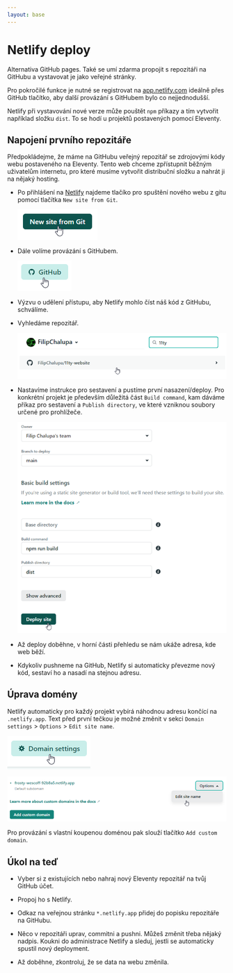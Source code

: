 ```yaml
---
layout: base
---
```


# Netlify deploy

Alternativa GitHub pages. Také se umí zdarma propojit s repozitáři na GitHubu a vystavovat je jako veřejné stránky.

Pro pokročilé funkce je nutné se registrovat na [app.netlify.com](https://app.netlify.com/) ideálně přes GitHub tlačítko, aby další provázání s GitHubem bylo co nejjednodušší.

Netlify při vystavování nové verze může pouštět `npm` příkazy a tím vytvořit například složku `dist`. To se hodí u projektů postavených pomocí Eleventy.

## Napojení prvního repozitáře

Předpokládejme, že máme na GitHubu veřejný repozitář se zdrojovými kódy webu postaveného na Eleventy. Tento web chceme zpřístupnit běžným uživatelům internetu, pro které musíme vytvořit distribuční složku a nahrát ji na nějaký hosting.

- Po přihlášení na [Netlify](https://app.netlify.com/) najdeme tlačíko pro spuštění nového webu z gitu pomocí tlačítka `New site from Git`.

  ![New site from Git](static/screenshots/netlify-new.png)

- Dále volíme provázání s GitHubem.

  ![Netlify + GitHub](static/screenshots/netlify-github.png)

- Výzvu o udělení přístupu, aby Netlify mohlo číst náš kód z GitHubu, schválíme.

- Vyhledáme repozitář.

  ![Netlify vyhledávání](static/screenshots/netlify-search.png)

- Nastavíme instrukce pro sestavení a pustíme první nasazení/deploy. Pro konkrétní projekt je především důležitá část `Build command`, kam dáváme příkaz pro sestavení a `Publish directory`, ve které vzniknou soubory určené pro prohlížeče.

  ![Netlify nastavení](static/screenshots/netlify-command.png)

- Až deploy doběhne, v horní části přehledu se nám ukáže adresa, kde web běží.

- Kdykoliv pushneme na GitHub, Netlify si automaticky převezme nový kód, sestaví ho a nasadí na stejnou adresu.

## Úprava domény

Netlify automaticky pro každý projekt vybírá náhodnou adresu končící na `.netlify.app`. Text před první tečkou je možné změnit v sekci `Domain settings` > `Options` > `Edit site name`.

![Netlify domain settings](static/screenshots/netlify-domain-settings.png)

![Netlify edit site name](static/screenshots/netlify-edit-site-name.png)

Pro provázání s vlastní koupenou doménou pak slouží tlačítko `Add custom domain`.

## Úkol na teď

- Vyber si z existujících nebo nahraj nový Eleventy repozitář na tvůj GitHub účet.

- Propoj ho s Netlify.

- Odkaz na veřejnou stránku `*.netlify.app` přidej do popisku repozitáře na GitHubu.

- Něco v repozitáři uprav, commitni a pushni. Můžeš změnit třeba nějaký nadpis. Koukni do administrace Netlify a sleduj, jestli se automaticky spustil nový deployment.

- Až doběhne, zkontroluj, že se data na webu změnila.
